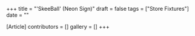 +++
title = "'SkeeBall' (Neon Sign)"
draft = false
tags = ["Store Fixtures"]
date = ""

[Article]
contributors = []
gallery = []
+++